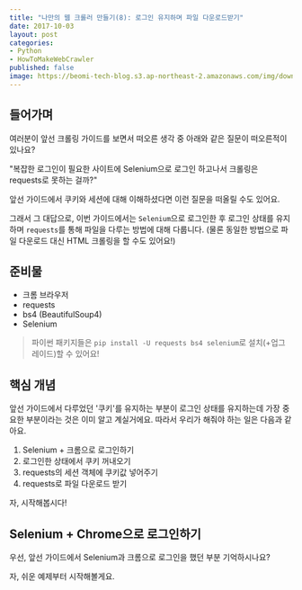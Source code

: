 ```yaml
---
title: "나만의 웹 크롤러 만들기(8): 로그인 유지하며 파일 다운로드받기"
date: 2017-10-03
layout: post
categories:
- Python
- HowToMakeWebCrawler
published: false
image: https://beomi-tech-blog.s3.ap-northeast-2.amazonaws.com/img/download_files_with_python.jpg
---
```


## 들어가며

여러분이 앞선 크롤링 가이드를 보면서 떠오른 생각 중 아래와 같은 질문이 떠오른적이 있나요?

"복잡한 로그인이 필요한 사이트에 Selenium으로 로그인 하고나서 크롤링은 requests로 못하는 걸까?"

앞선 가이드에서 쿠키와 세션에 대해 이해하셨다면 이런 질문을 떠올릴 수도 있어요.

그래서 그 대답으로, 이번 가이드에서는 `Selenium`으로 로그인한 후 로그인 상태를 유지하며 `requests`를 통해 파일을 다루는 방법에 대해 다룹니다. (물론 동일한 방법으로 파일 다운로드 대신 HTML 크롤링을 할 수도 있어요!)

## 준비물

- 크롬 브라우저
- requests
- bs4 (BeautifulSoup4)
- Selenium

> 파이썬 패키지들은 `pip install -U requests bs4 selenium`로 설치(+업그레이드)할 수 있어요!

## 핵심 개념

앞선 가이드에서 다루었던 '쿠키'를 유지하는 부분이 로그인 상태를 유지하는데 가장 중요한 부분이라는 것은 이미 알고 계실거에요. 따라서 우리가 해줘야 하는 일은 다음과 같아요.

1. Selenium + 크롬으로 로그인하기
2. 로그인한 상태에서 쿠키 꺼내오기
3. requests의 세션 객체에 쿠키값 넣어주기
4. requests로 파일 다운로드 받기

자, 시작해봅시다!

## Selenium + Chrome으로 로그인하기

우선, 앞선 가이드에서 Selenium과 크롬으로 로그인을 했던 부분 기억하시나요?

자, 쉬운 예제부터 시작해볼게요.




